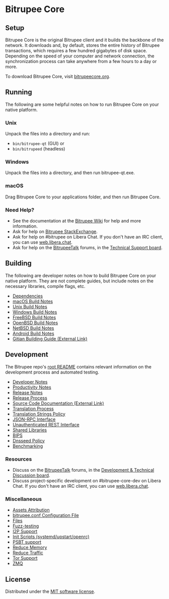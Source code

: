 Bitrupee Core
=============

Setup
---------------------
Bitrupee Core is the original Bitrupee client and it builds the backbone of the network. It downloads and, by default, stores the entire history of Bitrupee transactions, which requires a few hundred gigabytes of disk space. Depending on the speed of your computer and network connection, the synchronization process can take anywhere from a few hours to a day or more.

To download Bitrupee Core, visit [bitrupeecore.org](https://bitrupeecore.org/en/download/).

Running
---------------------
The following are some helpful notes on how to run Bitrupee Core on your native platform.

### Unix

Unpack the files into a directory and run:

- `bin/bitrupee-qt` (GUI) or
- `bin/bitrupeed` (headless)

### Windows

Unpack the files into a directory, and then run bitrupee-qt.exe.

### macOS

Drag Bitrupee Core to your applications folder, and then run Bitrupee Core.

### Need Help?

* See the documentation at the [Bitrupee Wiki](https://en.bitrupee.it/wiki/Main_Page)
for help and more information.
* Ask for help on [Bitrupee StackExchange](https://bitrupee.stackexchange.com).
* Ask for help on #bitrupee on Libera Chat. If you don't have an IRC client, you can use [web.libera.chat](https://web.libera.chat/#bitrupee).
* Ask for help on the [BitrupeeTalk](https://bitrupeetalk.org/) forums, in the [Technical Support board](https://bitrupeetalk.org/index.php?board=4.0).

Building
---------------------
The following are developer notes on how to build Bitrupee Core on your native platform. They are not complete guides, but include notes on the necessary libraries, compile flags, etc.

- [Dependencies](dependencies.md)
- [macOS Build Notes](build-osx.md)
- [Unix Build Notes](build-unix.md)
- [Windows Build Notes](build-windows.md)
- [FreeBSD Build Notes](build-freebsd.md)
- [OpenBSD Build Notes](build-openbsd.md)
- [NetBSD Build Notes](build-netbsd.md)
- [Android Build Notes](build-android.md)
- [Gitian Building Guide (External Link)](https://github.com/bitrupee-core/docs/blob/master/gitian-building.md)

Development
---------------------
The Bitrupee repo's [root README](/README.md) contains relevant information on the development process and automated testing.

- [Developer Notes](developer-notes.md)
- [Productivity Notes](productivity.md)
- [Release Notes](release-notes.md)
- [Release Process](release-process.md)
- [Source Code Documentation (External Link)](https://doxygen.bitrupeecore.org/)
- [Translation Process](translation_process.md)
- [Translation Strings Policy](translation_strings_policy.md)
- [JSON-RPC Interface](JSON-RPC-interface.md)
- [Unauthenticated REST Interface](REST-interface.md)
- [Shared Libraries](shared-libraries.md)
- [BIPS](bips.md)
- [Dnsseed Policy](dnsseed-policy.md)
- [Benchmarking](benchmarking.md)

### Resources
* Discuss on the [BitrupeeTalk](https://bitrupeetalk.org/) forums, in the [Development & Technical Discussion board](https://bitrupeetalk.org/index.php?board=6.0).
* Discuss project-specific development on #bitrupee-core-dev on Libera Chat. If you don't have an IRC client, you can use [web.libera.chat](https://web.libera.chat/#bitrupee-core-dev).

### Miscellaneous
- [Assets Attribution](assets-attribution.md)
- [bitrupee.conf Configuration File](bitrupee-conf.md)
- [Files](files.md)
- [Fuzz-testing](fuzzing.md)
- [I2P Support](i2p.md)
- [Init Scripts (systemd/upstart/openrc)](init.md)
- [PSBT support](psbt.md)
- [Reduce Memory](reduce-memory.md)
- [Reduce Traffic](reduce-traffic.md)
- [Tor Support](tor.md)
- [ZMQ](zmq.md)

License
---------------------
Distributed under the [MIT software license](/COPYING).
